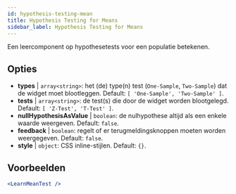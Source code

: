 ```yaml
---
id: hypothesis-testing-mean
title: Hypothesis Testing for Means
sidebar_label: Hypothesis Testing for Means
---
```


Een leercomponent op hypothesetests voor een populatie betekenen.

## Opties

* __types__ | `array<string>`: het (de) type(n) test (`One-Sample`, `Two-Sample`) dat de widget moet blootleggen. Default: `[
  'One-Sample',
  'Two-Sample'
]`.
* __tests__ | `array<string>`: de test(s) die door de widget worden blootgelegd. Default: `[
  'Z-Test',
  'T-Test'
]`.
* __nullHypothesisAsValue__ | `boolean`: de nulhypothese altijd als een enkele waarde weergeven. Default: `false`.
* __feedback__ | `boolean`: regelt of er terugmeldingsknoppen moeten worden weergegeven. Default: `false`.
* __style__ | `object`: CSS inline-stijlen. Default: `{}`.


## Voorbeelden

```jsx live
<LearnMeanTest />
```

